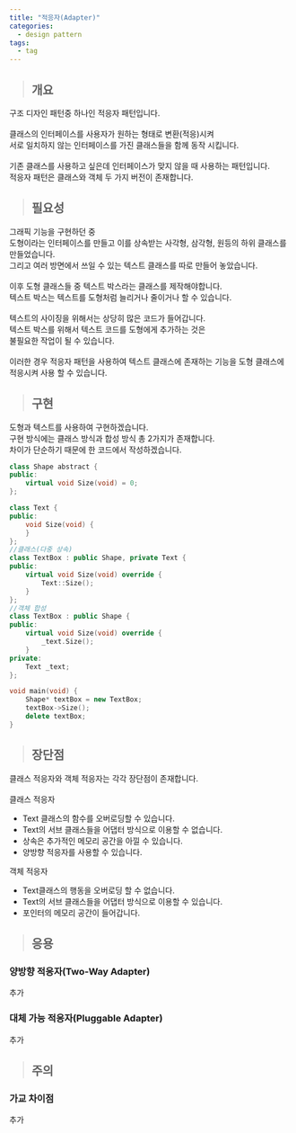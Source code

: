 ```yaml
---
title: "적응자(Adapter)"
categories:
  - design pattern
tags:
  - tag
---
```

> ## 개요

구조 디자인 패턴중 하나인 적응자 패턴입니다.<br>
<br>
클래스의 인터페이스를 사용자가 원하는 형태로 변환(적응)시켜<br>
서로 일치하지 않는 인터페이스를 가진 클래스들을 함께 동작 시킵니다.<br>
<br>
기존 클래스를 사용하고 싶은데 인터페이스가 맞지 않을 때 사용하는 패턴입니다.<br>
적응자 패턴은 클래스와 객체 두 가지 버전이 존재합니다.
> ## 필요성

그래픽 기능을 구현하던 중<br>
도형이라는 인터페이스를 만들고 이를 상속받는 사각형, 삼각형, 원등의 하위 클래스를 만들었습니다.<br>
그리고 여러 방면에서 쓰일 수 있는 텍스트 클래스를 따로 만들어 놓았습니다.<br>
<br>
이후 도형 클래스들 중 텍스트 박스라는 클래스를 제작해야합니다.<br>
텍스트 박스는 텍스트를 도형처럼 늘리거나 줄이거나 할 수 있습니다.<br>
<br>
텍스트의 사이징을 위해서는 상당히 많은 코드가 들어갑니다.<br>
텍스트 박스를 위해서 텍스트 코드를 도형에게 추가하는 것은<br>
불필요한 작업이 될 수 있습니다.<br>
<br>
이러한 경우 적응자 패턴을 사용하여 텍스트 클래스에 존재하는 기능을 도형 클래스에<br>
적응시켜 사용 할 수 있습니다.
> ## 구현

도형과 텍스트를 사용하여 구현하겠습니다.<br>
구현 방식에는 클래스 방식과 합성 방식 총 2가지가 존재합니다.<br>
차이가 단순하기 때문에 한 코드에서 작성하겠습니다.
```cpp
class Shape abstract {
public:
	virtual void Size(void) = 0;
};

class Text {
public:
	void Size(void) {
	}
};
//클래스(다중 상속)
class TextBox : public Shape, private Text {
public:
	virtual void Size(void) override {
		Text::Size();
	}
};
//객체 합성
class TextBox : public Shape {
public:
	virtual void Size(void) override {
		_text.Size();
	}
private:
	Text _text;
};

void main(void) {
	Shape* textBox = new TextBox;
	textBox->Size();
	delete textBox;
}
```
> ## 장단점

클래스 적응자와 객체 적응자는 각각 장단점이 존재합니다.<br>
<br>
클래스 적응자
- Text 클래스의 함수를 오버로딩할 수 있습니다.
- Text의 서브 클래스들을 어댑터 방식으로 이용할 수 없습니다.
- 상속은 추가적인 메모리 공간을 아낄 수 있습니다.
- 양방향 적응자를 사용할 수 있습니다.

객체 적응자
- Text클래스의 행동을 오버로딩 할 수 없습니다.
- Text의 서브 클래스들을 어댑터 방식으로 이용할 수 있습니다.
- 포인터의 메모리 공간이 들어갑니다.

> ## 응용

### 양방향 적응자(Two-Way Adapter)
추가
### 대체 가능 적응자(Pluggable Adapter)
추가

> ## 주의

### 가교 차이점
추가 
